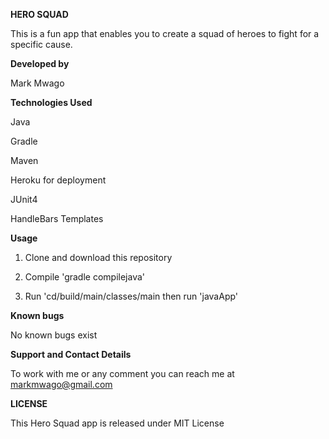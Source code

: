 **HERO SQUAD**

This is a fun app that enables you to create a squad of heroes to fight for a specific cause.

**Developed by** 

Mark Mwago

**Technologies Used**

Java

Gradle

Maven

Heroku for deployment

JUnit4

HandleBars Templates

**Usage**

1. Clone and download this repository

2. Compile 'gradle compilejava'

3. Run 'cd/build/main/classes/main then run 'javaApp'

**Known bugs**

No known bugs exist

**Support and Contact Details**

To work with me or any comment you can reach me at markmwago@gmail.com

**LICENSE**

This Hero Squad app is released under MIT License